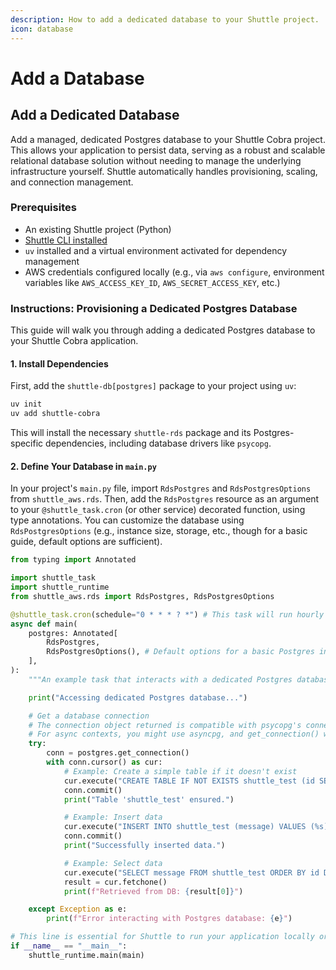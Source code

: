 ```yaml
---
description: How to add a dedicated database to your Shuttle project.
icon: database
---
```


# Add a Database

## Add a Dedicated Database

Add a managed, dedicated Postgres database to your Shuttle Cobra project. This allows your application to persist data, serving as a robust and scalable relational database solution without needing to manage the underlying infrastructure yourself. Shuttle automatically handles provisioning, scaling, and connection management.

### Prerequisites

* An existing Shuttle project (Python)
* [Shuttle CLI installed](https://github.com/shuttle-hq/shuttle-docs/blob/729fe2dfad2adc441b3d69cf0696c3fe60825503/getting-started/installation)
* `uv` installed and a virtual environment activated for dependency management
* AWS credentials configured locally (e.g., via `aws configure`, environment variables like `AWS_ACCESS_KEY_ID`, `AWS_SECRET_ACCESS_KEY`, etc.)

### Instructions: Provisioning a Dedicated Postgres Database

This guide will walk you through adding a dedicated Postgres database to your Shuttle Cobra application.

#### 1. Install Dependencies

First, add the `shuttle-db[postgres]` package to your project using `uv`:

```bash
uv init
uv add shuttle-cobra
```

This will install the necessary `shuttle-rds` package and its Postgres-specific dependencies, including database drivers like `psycopg`.

#### 2. Define Your Database in `main.py`

In your project's `main.py` file, import `RdsPostgres` and `RdsPostgresOptions` from `shuttle_aws.rds`. Then, add the `RdsPostgres` resource as an argument to your `@shuttle_task.cron` (or other service) decorated function, using type annotations. You can customize the database using `RdsPostgresOptions` (e.g., instance size, storage, etc., though for a basic guide, default options are sufficient).

```python
from typing import Annotated

import shuttle_task
import shuttle_runtime
from shuttle_aws.rds import RdsPostgres, RdsPostgresOptions

@shuttle_task.cron(schedule="0 * * * ? *") # This task will run hourly
async def main(
    postgres: Annotated[
        RdsPostgres,
        RdsPostgresOptions(), # Default options for a basic Postgres instance
    ],
):
    """An example task that interacts with a dedicated Postgres database."""

    print("Accessing dedicated Postgres database...")

    # Get a database connection
    # The connection object returned is compatible with psycopg's connection interface
    # For async contexts, you might use asyncpg, and get_connection() would return an asyncpg connection.
    try:
        conn = postgres.get_connection()
        with conn.cursor() as cur:
            # Example: Create a simple table if it doesn't exist
            cur.execute("CREATE TABLE IF NOT EXISTS shuttle_test (id SERIAL PRIMARY KEY, message VARCHAR(255));")
            conn.commit()
            print("Table 'shuttle_test' ensured.")

            # Example: Insert data
            cur.execute("INSERT INTO shuttle_test (message) VALUES (%s);", ("Hello from Shuttle Postgres!",))
            conn.commit()
            print("Successfully inserted data.")

            # Example: Select data
            cur.execute("SELECT message FROM shuttle_test ORDER BY id DESC LIMIT 1;")
            result = cur.fetchone()
            print(f"Retrieved from DB: {result[0]}")

    except Exception as e:
        print(f"Error interacting with Postgres database: {e}")

# This line is essential for Shuttle to run your application locally or deploy
if __name__ == "__main__":
    shuttle_runtime.main(main)
```

